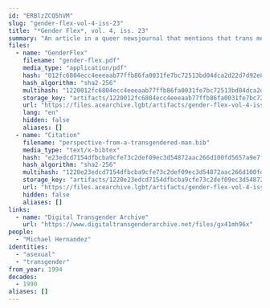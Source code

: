 ```yaml
---
id: "ERBlzZCQ5hVM"
slug: "gender-flex-vol-4-iss-23"
title: "*Gender Flex*, vol. 4, iss. 23"
summary: "An article in a queer newsjournal that mentions that trans men can be of any orientation, including asexual"
files:
  - name: "GenderFlex"
    filename: "gender-flex.pdf"
    media_type: "application/pdf"
    hash: "012fc6804ecc4eeeaab77ffb86fa0031fe7bc72513bd04dca2d22d7d92e884ee"
    hash_algorithm: "sha2-256"
    multihash: "1220012fc6804ecc4eeeaab77ffb86fa0031fe7bc72513bd04dca2d22d7d92e884ee"
    storage_key: "artifacts/1220012fc6804ecc4eeeaab77ffb86fa0031fe7bc72513bd04dca2d22d7d92e884ee"
    url: "https://files.acearchive.lgbt/artifacts/gender-flex-vol-4-iss-23/gender-flex.pdf"
    lang: "en"
    hidden: false
    aliases: []
  - name: "Citation"
    filename: "perspective-from-a-transgendered-man.bib"
    media_type: "text/x-bibtex"
    hash: "e23edcd7154dfbcba9cfe73c2def09ec3d54872aac266d100fd5657a9e7f4cd7"
    hash_algorithm: "sha2-256"
    multihash: "1220e23edcd7154dfbcba9cfe73c2def09ec3d54872aac266d100fd5657a9e7f4cd7"
    storage_key: "artifacts/1220e23edcd7154dfbcba9cfe73c2def09ec3d54872aac266d100fd5657a9e7f4cd7"
    url: "https://files.acearchive.lgbt/artifacts/gender-flex-vol-4-iss-23/perspective-from-a-transgendered-man.bib"
    hidden: false
    aliases: []
links:
  - name: "Digital Transgender Archive"
    url: "https://www.digitaltransgenderarchive.net/files/gx41mh96x"
people:
  - "Michael Hernandez"
identities:
  - "asexual"
  - "transgender"
from_year: 1994
decades:
  - 1990
aliases: []
---
```

